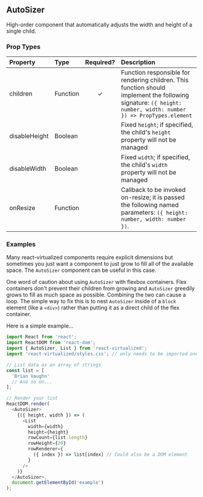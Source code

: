 AutoSizer
---------------

High-order component that automatically adjusts the width and height of a single child.

### Prop Types
| Property | Type | Required? | Description |
|:---|:---|:---:|:---|
| children | Function | ✓ | Function responsible for rendering children. This function should implement the following signature: `({ height: number, width: number }) => PropTypes.element` |
| disableHeight | Boolean |  | Fixed `height`; if specified, the child's `height` property will not be managed |
| disableWidth | Boolean |  | Fixed `width`; if specified, the child's `width` property will not be managed |
| onResize | Function |  | Callback to be invoked on-resize; it is passed the following named parameters: `({ height: number, width: number })`. | 

### Examples

Many react-virtualized components require explicit dimensions but sometimes you just want a component to just grow to fill all of the available space.
The `AutoSizer` component can be useful in this case.

One word of caution about using `AutoSizer` with flexbox containers.
Flex containers don't prevent their children from growing and `AutoSizer` greedily grows to fill as much space as possible.
Combining the two can cause a loop.
The simple way to fix this is to nest `AutoSizer` inside of a `block` element (like a `<div>`) rather than putting it as a direct child of the flex container.

Here is a simple example...

```javascript
import React from 'react';
import ReactDOM from 'react-dom';
import { AutoSizer, List } from 'react-virtualized';
import 'react-virtualized/styles.css'; // only needs to be imported once

// List data as an array of strings
const list = [
  'Brian Vaughn'
  // And so on...
];

// Render your list
ReactDOM.render(
  <AutoSizer>
    {({ height, width }) => (
      <List
        width={width}
        height={height}
        rowCount={list.length}
        rowHeight={20}
        rowRenderer={
          ({ index }) => list[index] // Could also be a DOM element
        }
      />
    )}
  </AutoSizer>,
  document.getElementById('example')
);
```
